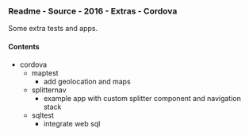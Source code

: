 ### Readme - Source - 2016 - Extras - Cordova

Some extra tests and apps.

#### Contents
* cordova
  * maptest
    * add geolocation and maps
  * splitternav
    * example app with custom splitter component and navigation stack
  * sqltest
    * integrate web sql
